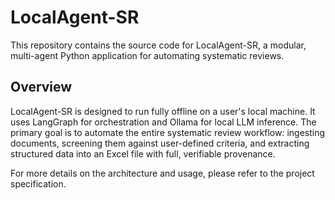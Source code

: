 # LocalAgent-SR

This repository contains the source code for LocalAgent-SR, a modular, multi-agent Python application for automating systematic reviews.

## Overview

LocalAgent-SR is designed to run fully offline on a user's local machine. It uses LangGraph for orchestration and Ollama for local LLM inference. The primary goal is to automate the entire systematic review workflow: ingesting documents, screening them against user-defined criteria, and extracting structured data into an Excel file with full, verifiable provenance.

For more details on the architecture and usage, please refer to the project specification.
